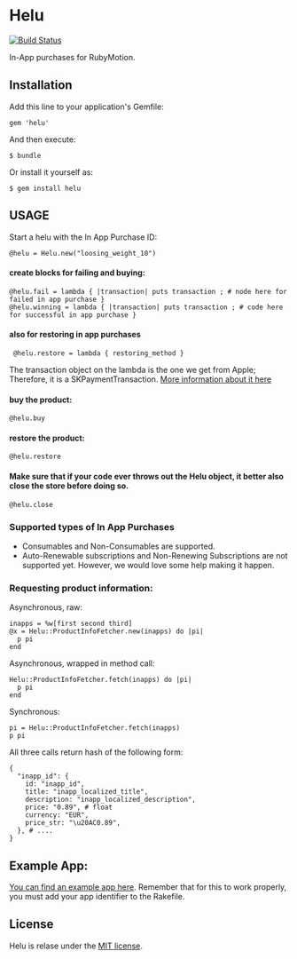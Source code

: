 # Helu

[![Build Status](https://travis-ci.org/ivanacostarubio/helu.png)](https://travis-ci.org/ivanacostarubio/helu)

In-App purchases for RubyMotion.

## Installation

Add this line to your application's Gemfile:

    gem 'helu'

And then execute:

    $ bundle

Or install it yourself as:

    $ gem install helu

## USAGE

Start a helu with the In App Purchase ID:

    @helu = Helu.new("loosing_weight_10")


#### create blocks for failing and buying: 

    @helu.fail = lambda { |transaction| puts transaction ; # node here for failed in app purchase }
    @helu.winning = lambda { |transaction| puts transaction ; # code here for successful in app purchase }

#### also for restoring in app purchases

	 @helu.restore = lambda { restoring_method }


The transaction object on the lambda is the one we get from Apple; Therefore, it is a SKPaymentTransaction. [More information about it here](http://developer.apple.com/library/ios/#documentation/StoreKit/Reference/SKPaymentTransaction_Class/Reference/Reference.html)



####  buy the product:

    @helu.buy

#### restore the product:

	@helu.restore


#### Make sure that if your code ever throws out the Helu object, it better also close the store before doing so.

    @helu.close

### Supported types of In App Purchases

+ Consumables and Non-Consumables are supported. 
+ Auto-Renewable subscriptions and Non-Renewing Subscriptions are not supported yet. However, we would love some help making it happen. 

### Requesting product information: 

Asynchronous, raw:

    inapps = %w[first second third]
    @x = Helu::ProductInfoFetcher.new(inapps) do |pi|
      p pi
    end

Asynchronous, wrapped in method call:

    Helu::ProductInfoFetcher.fetch(inapps) do |pi|
      p pi
    end

Synchronous:

    pi = Helu::ProductInfoFetcher.fetch(inapps)
    p pi


All three calls return hash of the following form:

    {
      "inapp_id": {
        id: "inapp_id",
        title: "inapp_localized_title",
        description: "inapp_localized_description",
        price: "0.89", # float
        currency: "EUR",
        price_str: "\u20AC0.89",
      }, # .... 
    }


## Example App: 

[You can find an example app here](https://github.com/ivanacostarubio/helu-example). 
Remember that for this to work properly, you must add your app identifier to the Rakefile.
 

## License

Helu is relase under the [MIT license](http://opensource.org/licenses/MIT).
